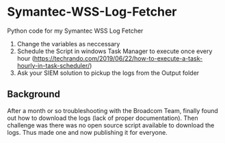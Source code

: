 # Symantec-WSS-Log-Fetcher
Python code for my Symantec WSS Log Fetcher

1. Change the variables as neccessary
2. Schedule the Script in windows Task Manager to execute once every hour (https://techrando.com/2019/06/22/how-to-execute-a-task-hourly-in-task-scheduler/)
3. Ask your SIEM solution to pickup the logs from the Output folder

## Background 
After a month or so troubleshooting with the Broadcom Team, finally found out how to download the logs (lack of proper documentation). Then challenge was there was no open source script available to download the logs. Thus made one and now publishing it for everyone.
